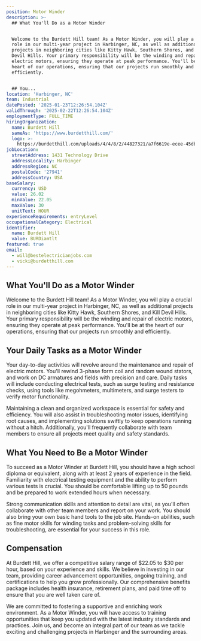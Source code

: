 ```yaml
---
position: Motor Winder
description: >-
  ## What You'll Do as a Motor Winder


  Welcome to the Burdett Hill team! As a Motor Winder, you will play a crucial
  role in our multi-year project in Harbinger, NC, as well as additional
  projects in neighboring cities like Kitty Hawk, Southern Shores, and Kill
  Devil Hills. Your primary responsibility will be the winding and repair of
  electric motors, ensuring they operate at peak performance. You'll be at the
  heart of our operations, ensuring that our projects run smoothly and
  efficiently.


  ## You...
location: 'Harbinger, NC'
team: Industrial
datePosted: '2025-01-23T12:26:54.104Z'
validThrough: '2025-02-22T12:26:54.104Z'
employmentType: FULL_TIME
hiringOrganization:
  name: Burdett Hill
  sameAs: 'https://www.burdetthill.com/'
  logo: >-
    https://burdetthill.com/uploads/4/4/8/2/44827321/a7f6619e-ecee-45db-ac13-7b1bffe6602c-4-5005-c.jpeg
jobLocation:
  streetAddress: 1431 Technology Drive
  addressLocality: Harbinger
  addressRegion: NC
  postalCode: '27941'
  addressCountry: USA
baseSalary:
  currency: USD
  value: 26.02
  minValue: 22.05
  maxValue: 30
  unitText: HOUR
experienceRequirements: entryLevel
occupationalCategory: Electrical
identifier:
  name: Burdett Hill
  value: BURDiamtlt
featured: true
email:
  - will@bestelectricianjobs.com
  - vicki@burdetthill.com
---
```




## What You'll Do as a Motor Winder

Welcome to the Burdett Hill team! As a Motor Winder, you will play a crucial role in our multi-year project in Harbinger, NC, as well as additional projects in neighboring cities like Kitty Hawk, Southern Shores, and Kill Devil Hills. Your primary responsibility will be the winding and repair of electric motors, ensuring they operate at peak performance. You'll be at the heart of our operations, ensuring that our projects run smoothly and efficiently.

## Your Daily Tasks as a Motor Winder

Your day-to-day activities will revolve around the maintenance and repair of electric motors. You'll rewind 3-phase form coil and random wound stators, and work on DC armatures and fields with precision and care. Daily tasks will include conducting electrical tests, such as surge testing and resistance checks, using tools like megohmeters, multimeters, and surge testers to verify motor functionality.

Maintaining a clean and organized workspace is essential for safety and efficiency. You will also assist in troubleshooting motor issues, identifying root causes, and implementing solutions swiftly to keep operations running without a hitch. Additionally, you'll frequently collaborate with team members to ensure all projects meet quality and safety standards.

## What You Need to Be a Motor Winder

To succeed as a Motor Winder at Burdett Hill, you should have a high school diploma or equivalent, along with at least 2 years of experience in the field. Familiarity with electrical testing equipment and the ability to perform various tests is crucial. You should be comfortable lifting up to 50 pounds and be prepared to work extended hours when necessary.

Strong communication skills and attention to detail are vital, as you'll often collaborate with other team members and report on your work. You should also bring your own basic hand tools to the job site. Hands-on abilities, such as fine motor skills for winding tasks and problem-solving skills for troubleshooting, are essential for your success in this role.

## Compensation

At Burdett Hill, we offer a competitive salary range of $22.05 to $30 per hour, based on your experience and skills. We believe in investing in our team, providing career advancement opportunities, ongoing training, and certifications to help you grow professionally. Our comprehensive benefits package includes health insurance, retirement plans, and paid time off to ensure that you are well taken care of.

We are committed to fostering a supportive and enriching work environment. As a Motor Winder, you will have access to training opportunities that keep you updated with the latest industry standards and practices. Join us, and become an integral part of our team as we tackle exciting and challenging projects in Harbinger and the surrounding areas.